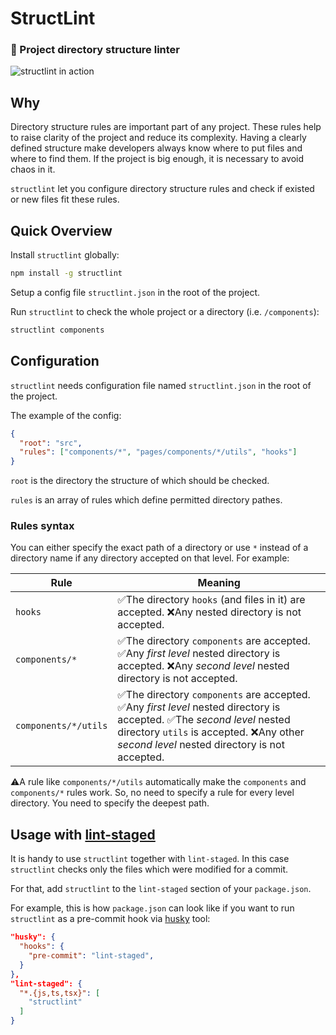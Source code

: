 # StructLint
### 📁 Project directory structure linter

![structlint in action](https://raw.githubusercontent.com/denisraslov/structlint/master/demo.png)

## Why

Directory structure rules are important part of any project. These rules help to raise clarity of the project and reduce its complexity. Having a clearly defined structure make developers always know where to put files and where to find them. If the project is big enough, it is necessary to avoid chaos in it.

`structlint` let you configure directory structure rules and check if existed or new files fit these rules.

## Quick Overview

Install `structlint` globally:

```sh
npm install -g structlint
```

Setup a config file `structlint.json` in the root of the project.

Run `structlint` to check the whole project or a directory (i.e. `/components`):

```sh
structlint components
```

## Configuration
`structlint` needs configuration file named `structlint.json` in the root of the project.

The example of the config:

```json
{
  "root": "src",
  "rules": ["components/*", "pages/components/*/utils", "hooks"]
}
```

`root` is the directory the structure of which should be checked.

`rules` is an array of rules which define permitted directory pathes.

### Rules syntax

You can either specify the exact path of a directory or use `*` instead of a directory name if any directory accepted on that level. For example:

Rule | Meaning
--- | --- 
`hooks` | ✅The directory `hooks` (and files in it) are accepted. ❌Any nested directory is not accepted.
`components/*` | ✅The directory `components` are accepted. ✅Any *first level* nested directory is accepted. ❌Any *second level* nested directory is not accepted. 
`components/*/utils` | ✅The directory `components` are accepted. ✅Any *first level* nested directory is accepted. ✅The *second level* nested directory `utils` is accepted. ❌Any other *second level* nested directory is not accepted.

⚠️A rule like `components/*/utils` automatically make the `components` and `components/*` rules work. So, no need to specify a rule for every level directory. You need to specify the deepest path.


## Usage with [lint-staged](https://github.com/okonet/lint-staged)
It is handy to use `structlint` together with `lint-staged`. In this case `structlint` checks only the files which were modified for a commit.

For that, add `structlint` to the `lint-staged` section of your `package.json`.

For example, this is how `package.json` can look like if you want to run `structlint` as a pre-commit hook via [husky](https://github.com/typicode/husky) tool:

```json
"husky": {
  "hooks": {
    "pre-commit": "lint-staged",
  }
},
"lint-staged": {
  "*.{js,ts,tsx}": [
    "structlint"
  ]
}
  ```
